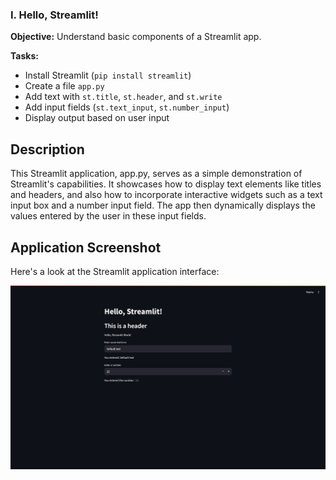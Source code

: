 ### I. Hello, Streamlit!

**Objective:** Understand basic components of a Streamlit app.

**Tasks:**

* Install Streamlit (`pip install streamlit`)
* Create a file `app.py`
* Add text with `st.title`, `st.header`, and `st.write`
* Add input fields (`st.text_input`, `st.number_input`)
* Display output based on user input

## Description

This Streamlit application, app.py, serves as a simple demonstration of Streamlit's capabilities. It showcases how to display text elements like titles and headers, and also how to incorporate interactive widgets such as a text input box and a number input field. The app then dynamically displays the values entered by the user in these input fields.

## Application Screenshot

Here's a look at the Streamlit application interface:

![Streamlit Application Screenshot](./screenshot/Screenshot%202025-05-06%20at%2022-05-09%20Streamlit.png)